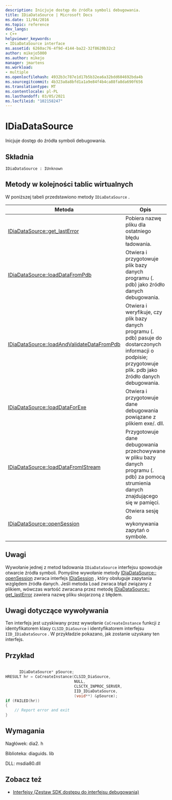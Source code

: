 ```yaml
---
description: Inicjuje dostęp do źródła symboli debugowania.
title: IDiaDataSource | Microsoft Docs
ms.date: 11/04/2016
ms.topic: reference
dev_langs:
- C++
helpviewer_keywords:
- IDiaDataSource interface
ms.assetid: 6260ac76-4f9d-4144-ba22-32f8620b32c2
author: mikejo5000
ms.author: mikejo
manager: jmartens
ms.workload:
- multiple
ms.openlocfilehash: 4932b3c787e1d17b5b32ea6a32bdd604692bda4b
ms.sourcegitcommit: 4b323a8a8bfd1a1a9e84f4b4ca88fa8da690f656
ms.translationtype: MT
ms.contentlocale: pl-PL
ms.lasthandoff: 03/05/2021
ms.locfileid: "102158247"
---
```

# <a name="idiadatasource"></a>IDiaDataSource
Inicjuje dostęp do źródła symboli debugowania.

## <a name="syntax"></a>Składnia

```
IDiaDataSource : IUnknown
```

## <a name="methods-in-vtable-order"></a>Metody w kolejności tablic wirtualnych
W poniższej tabeli przedstawiono metody `IDiaDataSource` .

|Metoda|Opis|
|------------|-----------------|
|[IDiaDataSource::get_lastError](../../debugger/debug-interface-access/idiadatasource-get-lasterror.md)|Pobiera nazwę pliku dla ostatniego błędu ładowania.|
|[IDiaDataSource::loadDataFromPdb](../../debugger/debug-interface-access/idiadatasource-loaddatafrompdb.md)|Otwiera i przygotowuje plik bazy danych programu (. pdb) jako źródło danych debugowania.|
|[IDiaDataSource::loadAndValidateDataFromPdb](../../debugger/debug-interface-access/idiadatasource-loadandvalidatedatafrompdb.md)|Otwiera i weryfikuje, czy plik bazy danych programu (. pdb) pasuje do dostarczonych informacji o podpisie; przygotowuje plik. pdb jako źródło danych debugowania.|
|[IDiaDataSource::loadDataForExe](../../debugger/debug-interface-access/idiadatasource-loaddataforexe.md)|Otwiera i przygotowuje dane debugowania powiązane z plikiem exe/. dll.|
|[IDiaDataSource::loadDataFromIStream](../../debugger/debug-interface-access/idiadatasource-loaddatafromistream.md)|Przygotowuje dane debugowania przechowywane w pliku bazy danych programu (. pdb) za pomocą strumienia danych znajdującego się w pamięci.|
|[IDiaDataSource::openSession](../../debugger/debug-interface-access/idiadatasource-opensession.md)|Otwiera sesję do wykonywania zapytań o symbole.|

## <a name="remarks"></a>Uwagi
Wywołanie jednej z metod ładowania `IDiaDataSource` interfejsu spowoduje otwarcie źródła symboli. Pomyślne wywołanie metody [IDiaDataSource:: openSession](../../debugger/debug-interface-access/idiadatasource-opensession.md) zwraca interfejs [IDiaSession](../../debugger/debug-interface-access/idiasession.md) , który obsługuje zapytania względem źródła danych. Jeśli metoda Load zwraca błąd związany z plikiem, wówczas wartość zwracana przez metodę [IDiaDataSource:: get_lastError](../../debugger/debug-interface-access/idiadatasource-get-lasterror.md) zawiera nazwę pliku skojarzoną z błędem.

## <a name="notes-for-callers"></a>Uwagi dotyczące wywoływania
Ten interfejs jest uzyskiwany przez wywołanie `CoCreateInstance` funkcji z identyfikatorem klasy `CLSID_DiaSource` i identyfikatorem interfejsu `IID_IDiaDataSource` . W przykładzie pokazano, jak zostanie uzyskany ten interfejs.

## <a name="example"></a>Przykład

```C++

      IDiaDataSource* pSource;
HRESULT hr = CoCreateInstance(CLSID_DiaSource,
                              NULL,
                              CLSCTX_INPROC_SERVER,
                              IID_IDiaDataSource,
                              (void**) &pSource);
if (FAILED(hr))
{
    // Report error and exit
}
```

## <a name="requirements"></a>Wymagania
Nagłówek: dia2. h

Biblioteka: diaguids. lib

DLL: msdia80.dll

## <a name="see-also"></a>Zobacz też
- [Interfejsy (Zestaw SDK dostępu do interfejsu debugowania)](../../debugger/debug-interface-access/interfaces-debug-interface-access-sdk.md)
